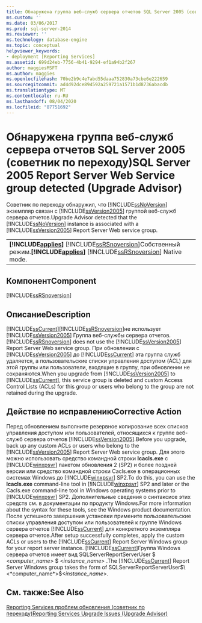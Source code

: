 ```yaml
---
title: Обнаружена группа веб-служб сервера отчетов SQL Server 2005 (советник по переходу) | Документация Майкрософт
ms.custom: ''
ms.date: 03/06/2017
ms.prod: sql-server-2014
ms.reviewer: ''
ms.technology: database-engine
ms.topic: conceptual
helpviewer_keywords:
- deployment [Reporting Services]
ms.assetid: 699d24eb-7756-4b41-9294-ef1a94b2f267
author: maggiesMSFT
ms.author: maggies
ms.openlocfilehash: 70be2b9c4e7abd55daaa752830a73cbe6e222659
ms.sourcegitcommit: ad4d92dce894592a259721a1571b1d8736abacdb
ms.translationtype: MT
ms.contentlocale: ru-RU
ms.lasthandoff: 08/04/2020
ms.locfileid: "87751692"
---
```

# <a name="sql-server-2005-report-server-web-service-group-detected-upgrade-advisor"></a><span data-ttu-id="c3799-102">Обнаружена группа веб-служб сервера отчетов SQL Server 2005 (советник по переходу)</span><span class="sxs-lookup"><span data-stu-id="c3799-102">SQL Server 2005 Report Server Web Service group detected (Upgrade Advisor)</span></span>
  <span data-ttu-id="c3799-103">Советник по переходу обнаружил, что [!INCLUDE[ssNoVersion](../../includes/ssnoversion-md.md)] экземпляр связан с [!INCLUDE[ssVersion2005](../../includes/ssversion2005-md.md)] группой веб-служб сервера отчетов.</span><span class="sxs-lookup"><span data-stu-id="c3799-103">Upgrade Advisor detected that the [!INCLUDE[ssNoVersion](../../includes/ssnoversion-md.md)] instance is associated with a [!INCLUDE[ssVersion2005](../../includes/ssversion2005-md.md)] Report Server Web service group.</span></span>  
  
||  
|-|  
|<span data-ttu-id="c3799-104">**[!INCLUDE[applies](../../includes/applies-md.md)]**  [!INCLUDE[ssRSnoversion](../../includes/ssrsnoversion-md.md)]Собственный режим.</span><span class="sxs-lookup"><span data-stu-id="c3799-104">**[!INCLUDE[applies](../../includes/applies-md.md)]**  [!INCLUDE[ssRSnoversion](../../includes/ssrsnoversion-md.md)] Native mode.</span></span>|  
  
## <a name="component"></a><span data-ttu-id="c3799-105">Компонент</span><span class="sxs-lookup"><span data-stu-id="c3799-105">Component</span></span>  
 [!INCLUDE[ssRSnoversion](../../includes/ssrsnoversion-md.md)]  
  
## <a name="description"></a><span data-ttu-id="c3799-106">Описание</span><span class="sxs-lookup"><span data-stu-id="c3799-106">Description</span></span>  
 [!INCLUDE[ssCurrent](../../includes/sscurrent-md.md)]<span data-ttu-id="c3799-107">[!INCLUDE[ssRSnoversion](../../includes/ssrsnoversion-md.md)]не использует [!INCLUDE[ssVersion2005](../../includes/ssversion2005-md.md)] Группа веб-службы сервера отчетов.</span><span class="sxs-lookup"><span data-stu-id="c3799-107">[!INCLUDE[ssRSnoversion](../../includes/ssrsnoversion-md.md)] does not use the [!INCLUDE[ssVersion2005](../../includes/ssversion2005-md.md)] Report Server Web service group.</span></span> <span data-ttu-id="c3799-108">При обновлении с [!INCLUDE[ssVersion2005](../../includes/ssversion2005-md.md)] до [!INCLUDE[ssCurrent](../../includes/sscurrent-md.md)] эта группа служб удаляется, а пользовательские списки управления доступом (ACL) для этой группы или пользователи, входящие в группу, при обновлении не сохраняются.</span><span class="sxs-lookup"><span data-stu-id="c3799-108">When you upgrade from [!INCLUDE[ssVersion2005](../../includes/ssversion2005-md.md)] to [!INCLUDE[ssCurrent](../../includes/sscurrent-md.md)], this service group is deleted and custom Access Control Lists (ACLs) for this group or users who belong to the group are not retained during the upgrade.</span></span>  
  
## <a name="corrective-action"></a><span data-ttu-id="c3799-109">Действие по исправлению</span><span class="sxs-lookup"><span data-stu-id="c3799-109">Corrective Action</span></span>  
 <span data-ttu-id="c3799-110">Перед обновлением выполните резервное копирование всех списков управления доступом или пользователей, относящихся к группе веб-служб сервера отчетов [!INCLUDE[ssVersion2005](../../includes/ssversion2005-md.md)].</span><span class="sxs-lookup"><span data-stu-id="c3799-110">Before you upgrade, back up any custom ACLs or users who belong to the [!INCLUDE[ssVersion2005](../../includes/ssversion2005-md.md)] Report Server Web service group.</span></span> <span data-ttu-id="c3799-111">Для этого можно использовать средство командной строки **Icacls.exe** с [!INCLUDE[winxpsvr](../../includes/winxpsvr-md.md)] пакетом обновления 2 (SP2) и более поздней версии или средство командной строки Cacls.exe в операционных системах Windows до [!INCLUDE[winxpsvr](../../includes/winxpsvr-md.md)] SP2.</span><span class="sxs-lookup"><span data-stu-id="c3799-111">To do this, you can use the **Icacls.exe** command-line tool in [!INCLUDE[winxpsvr](../../includes/winxpsvr-md.md)] SP2 and later or the Cacls.exe command-line tool in Windows operating systems prior to [!INCLUDE[winxpsvr](../../includes/winxpsvr-md.md)] SP2.</span></span> <span data-ttu-id="c3799-112">Дополнительные сведения о синтаксисе этих средств см. в документации по продукту Windows.</span><span class="sxs-lookup"><span data-stu-id="c3799-112">For more information about the syntax for these tools, see the Windows product documentation.</span></span> <span data-ttu-id="c3799-113">После успешного завершения установки примените пользовательские списки управления доступом или пользователей к группе Windows сервера отчетов [!INCLUDE[ssCurrent](../../includes/sscurrent-md.md)] для конкретного экземпляра сервера отчетов.</span><span class="sxs-lookup"><span data-stu-id="c3799-113">After setup successfully completes, apply the custom ACLs or users to the [!INCLUDE[ssCurrent](../../includes/sscurrent-md.md)] Report Server Windows group for your report server instance.</span></span> <span data-ttu-id="c3799-114">[!INCLUDE[ssCurrent](../../includes/sscurrent-md.md)]Группа Windows сервера отчетов имеет вид SQLServerReportServerUser $ \<*computer_name*> $ \<*instance_name*> .</span><span class="sxs-lookup"><span data-stu-id="c3799-114">The [!INCLUDE[ssCurrent](../../includes/sscurrent-md.md)] Report Server Windows group takes the form of SQLServerReportServerUser$\<*computer_name*>$\<*instance_name*>.</span></span>  
  
## <a name="see-also"></a><span data-ttu-id="c3799-115">См. также:</span><span class="sxs-lookup"><span data-stu-id="c3799-115">See Also</span></span>  
 [<span data-ttu-id="c3799-116">Reporting Services проблем обновления &#40;советник по переходу&#41;</span><span class="sxs-lookup"><span data-stu-id="c3799-116">Reporting Services Upgrade Issues &#40;Upgrade Advisor&#41;</span></span>](../../../2014/sql-server/install/reporting-services-upgrade-issues-upgrade-advisor.md)  
  
  
